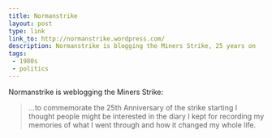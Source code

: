 ```yaml
---
title: Normanstrike
layout: post
type: link
link_to: http://normanstrike.wordpress.com/
description: Normanstrike is blogging the Miners Strike, 25 years on
tags:
 - 1980s
 - politics
---
```

Normanstrike is weblogging the Miners Strike:
> ...to commemorate the 25th Anniversary of the strike starting I thought people might be interested in the diary I kept for recording my memories of what I went through and how it changed my whole life.
